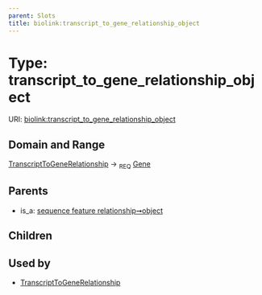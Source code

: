 ```yaml
---
parent: Slots
title: biolink:transcript_to_gene_relationship_object
---
```


# Type: transcript_to_gene_relationship_object




URI: [biolink:transcript_to_gene_relationship_object](https://w3id.org/biolink/vocab/transcript_to_gene_relationship_object)

## Domain and Range

[TranscriptToGeneRelationship](TranscriptToGeneRelationship.md) ->  <sub>REQ</sub> [Gene](Gene.md)

## Parents

 *  is_a: [sequence feature relationship➞object](sequence_feature_relationship_object.md)

## Children


## Used by

 * [TranscriptToGeneRelationship](TranscriptToGeneRelationship.md)
